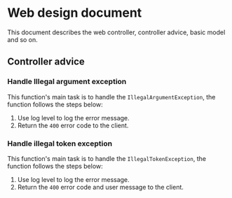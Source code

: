 # Web design document

This document describes the web controller, controller advice, basic model and so on.

## Controller advice

### Handle Illegal argument exception

This function's main task is to handle the `IllegalArgumentException`, the function follows the steps below:

1. Use log level to log the error message.
2. Return the `400` error code to the client.

### Handle illegal token exception

This function's main task is to handle the `IllegalTokenException`, the function follows the steps below:

1. Use log level to log the error message.
2. Return the `400` error code and user message to the client.